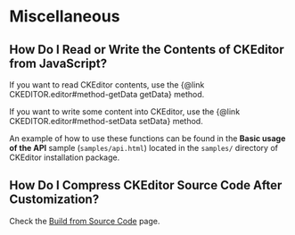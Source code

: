 <!--
Copyright (c) 2003-2014, CKSource - Frederico Knabben. All rights reserved.
For licensing, see LICENSE.md.
-->

# Miscellaneous


## How Do I Read or Write the Contents of CKEditor from JavaScript?

If you want to read CKEditor contents, use the {@link CKEDITOR.editor#method-getData getData} method.

If you want to write some content into CKEditor, use the {@link CKEDITOR.editor#method-setData setData} method.

An example of how to use these functions can be found in the **Basic usage of the API** sample (`samples/api.html`) located in the `samples/` directory of CKEditor installation package.


<!--
TODO: How Do I Know Which Files I Can Remove Before Uploading CKEditor to My Server?

Refer to the [Minimum Setup](#!/guide/dev_minimum_setup) article of [CKEditor 3.x Developer's Guide](#!/guide/dev) for a brief description of all files and folders from the CKEditor installation package as well as information on what can be safely removed before you upload CKEditor files to your production server.
-->


## How Do I Compress CKEditor Source Code After Customization?

Check the [Build from Source Code](#!/guide/dev_build) page.

<!--
TODO: Finish porting the v3 HOWTOs
-->